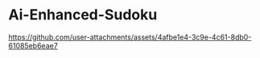 # Ai-Enhanced-Sudoku

https://github.com/user-attachments/assets/4afbe1e4-3c9e-4c61-8db0-61085eb6eae7

